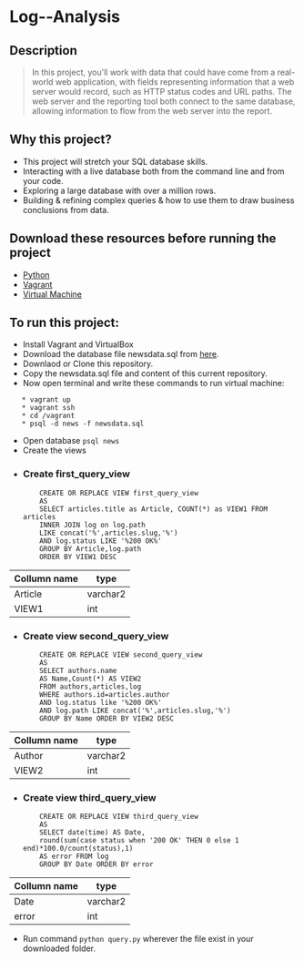 # Log--Analysis

## Description
>In this project, you'll work with data that could have come from a real-world web application, with fields representing information that a web server would record, such as HTTP status codes and URL paths. The web server and the reporting tool both connect to the same database, allowing information to flow from the web server into the report.

## Why this project?
* This project will stretch your SQL database skills. 
* Interacting with a live database both from the command line and from your code.
* Exploring a large database with over a million rows. 
* Building & refining complex queries & how to use them to draw business conclusions from data.   

## Download these resources before running the project
 - [Python](https://www.python.org)
 - [Vagrant](https://www.vagrantup.com)
 - [Virtual Machine](https://www.virtualbox.org)

## To run this project:
- Install Vagrant and VirtualBox
- Download the database file newsdata.sql from [here](https://d17h27t6h515a5.cloudfront.net/topher/2016/August/57b5f748_newsdata/newsdata.zip).
- Downlaod or Clone this repository.
- Copy the newsdata.sql file and content of this current repository.
- Now open terminal and write these commands to run virtual machine:
```
   * vagrant up
   * vagrant ssh
   * cd /vagrant
   * psql -d news -f newsdata.sql   
```
- Open database `psql news`
- Create the views
 * ### Create first_query_view
   ```
       CREATE OR REPLACE VIEW first_query_view
	   AS
       SELECT articles.title as Article, COUNT(*) as VIEW1 FROM articles
       INNER JOIN log on log.path
	   LIKE concat('%',articles.slug,'%')
       AND log.status LIKE '%200 OK%' 
	   GROUP BY Article,log.path
       ORDER BY VIEW1 DESC
   ``` 
Collumn name        |  type
------------------- | -------------
Article             |varchar2
VIEW1               |int

 * ### Create view second_query_view
   ```
       CREATE OR REPLACE VIEW second_query_view 
	   AS 
	   SELECT authors.name 
	   AS Name,Count(*) AS VIEW2
	   FROM authors,articles,log
       WHERE authors.id=articles.author 
	   AND log.status like '%200 OK%'
       AND log.path LIKE concat('%',articles.slug,'%')
       GROUP BY Name ORDER BY VIEW2 DESC
   ``` 
 Collumn name        |  type
 ------------------- | -------------
 Author              |varchar2
 VIEW2               |int
 
 * ### Create view third_query_view
   ```
       CREATE OR REPLACE VIEW third_query_view 
	   AS 
	   SELECT date(time) AS Date,
	   round(sum(case status when '200 OK' THEN 0 else 1 end)*100.0/count(status),1)
	   AS error FROM log 
	   GROUP BY Date ORDER BY error
   ``` 
 Collumn name        |  type
 ------------------- | -------------
 Date                |varchar2
 error               |int
 
- Run command `python query.py` wherever the file exist in your downloaded folder.






